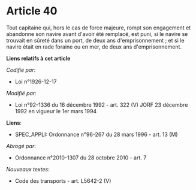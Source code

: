 # Article 40

Tout capitaine qui, hors le cas de force majeure, rompt son engagement et abandonne son navire avant d'avoir été remplacé,
est puni, si le navire se trouvait en sûreté dans un port, de deux ans d'emprisonnement ; et si le navire était en rade
foraine ou en mer, de deux ans d'emprisonnement.

**Liens relatifs à cet article**

_Codifié par_:

  - Loi n°1926-12-17

_Modifié par_:

  - Loi n°92-1336 du 16 décembre 1992 - art. 322 (V) JORF 23 décembre 1992 en vigueur le 1er mars 1994

**Liens**:

  - SPEC_APPLI: Ordonnance n°96-267 du 28 mars 1996 - art. 13 (M)

_Abrogé par_:

  - Ordonnance n°2010-1307 du 28 octobre 2010 - art. 7

_Nouveaux textes_:

  - Code des transports - art. L5642-2 (V)
